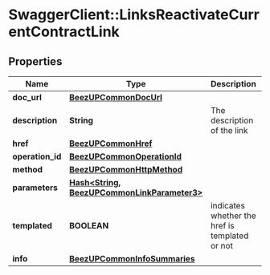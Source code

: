 # SwaggerClient::LinksReactivateCurrentContractLink

## Properties
Name | Type | Description | Notes
------------ | ------------- | ------------- | -------------
**doc_url** | [**BeezUPCommonDocUrl**](BeezUPCommonDocUrl.md) |  | [optional] 
**description** | **String** | The description of the link | [optional] 
**href** | [**BeezUPCommonHref**](BeezUPCommonHref.md) |  | [optional] 
**operation_id** | [**BeezUPCommonOperationId**](BeezUPCommonOperationId.md) |  | [optional] 
**method** | [**BeezUPCommonHttpMethod**](BeezUPCommonHttpMethod.md) |  | [optional] 
**parameters** | [**Hash&lt;String, BeezUPCommonLinkParameter3&gt;**](BeezUPCommonLinkParameter3.md) |  | [optional] 
**templated** | **BOOLEAN** | indicates whether the href is templated or not | [optional] 
**info** | [**BeezUPCommonInfoSummaries**](BeezUPCommonInfoSummaries.md) |  | [optional] 



